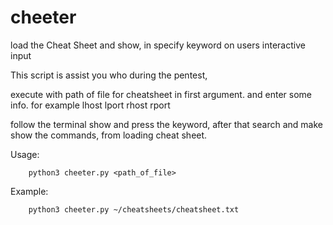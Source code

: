 # cheeter
load the Cheat Sheet and show, in specify keyword on users interactive input

This script is assist you who during the pentest,

execute with path of file for cheatsheet in first argument.
and enter some info. for example lhost lport rhost rport

follow the terminal show and press the keyword,
after that search and make show the commands, from loading cheat sheet.


Usage:

        python3 cheeter.py <path_of_file>
        
Example:
        
        python3 cheeter.py ~/cheatsheets/cheatsheet.txt
        
        
